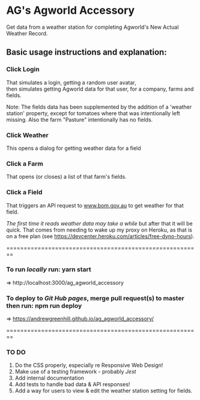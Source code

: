 # AG's Agworld Accessory

Get data from a weather station for completing Agworld's New Actual Weather Record.

## Basic usage instructions and explanation:

### Click Login

That simulates a login, getting a random user avatar,  
then simulates getting Agworld data for that user, for a company, farms and fields.

Note: The fields data has been supplemented by the addition of a 'weather station' property, except for tomatoes where that was intentionally left missing. Also the farm "Pasture" intentionally has no fields.

### Click Weather

This opens a dialog for getting weather data for a field

### Click a Farm

That opens (or closes) a list of that farm's fields.

### Click a Field

That triggers an API request to www.bom.gov.au to get weather for that field.

_The first time it reads weather data may take a while_ but after that it will be quick. That comes from needing to wake up my proxy on Heroku, as that is on a free plan (see https://devcenter.heroku.com/articles/free-dyno-hours).

========================================================

### To run _locally_ run: yarn start

=> http://localhost:3000/ag_agworld_accessory

### To deploy to _Git Hub pages_, merge pull request(s) to master then run: npm run deploy

=>
https://andrewgreenhill.github.io/ag_agworld_accessory/

========================================================

### TO DO

1. Do the CSS properly, especially re Responsive Web Design!
1. Make use of a testing framework - probably _Jest_
1. Add internal documentation
1. Add tests to handle bad data & API responses!
1. Add a way for users to view & edit the weather station setting for fields.
